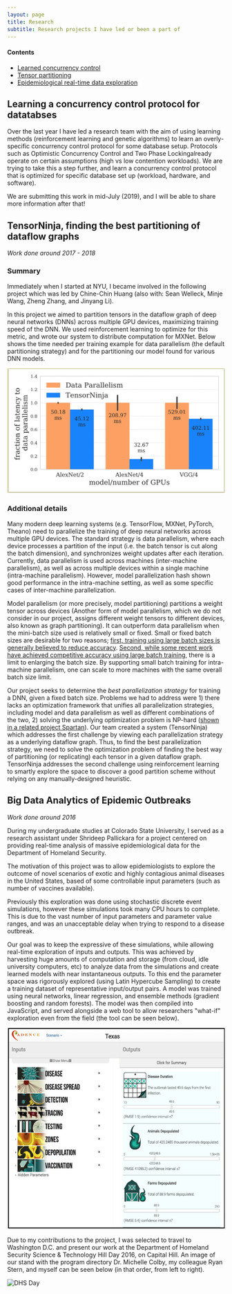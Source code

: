 ```yaml
---
layout: page
title: Research
subtitle: Research projects I have led or been a part of
---
```


<script>
        var wait = function(func) {
            if (window.jQuery)
                func();
            else
                setTimeout(function() { wait(func) }, 10);
        };
        wait(function(){
        $("a.scroll").click(function(ev) {
                ev.preventDefault();
                var navbar_height = $('.navbar').height() + 3;
                $("html, body").animate({
                    scrollTop: $($(this).attr("href")).offset().top - navbar_height,
                }, 500);
        });
});
</script>

#### Contents
- <a class="scroll" href="#learning-a-concurrency-control-protocol-for-datatabses">Learned concurrency control</a>
- <a class="scroll" href="#tensorninja-finding-the-best-partitioning-of-dataflow-graphs">Tensor partitioning</a>
- <a class="scroll" href="#big-data-analytics-of-epidemic-outbreaks">Epidemiological real-time data exploration</a>


## Learning a concurrency control protocol for datatabses

Over the last year I have led a research team with the aim of using learning
methods (reinforcement learning and genetic algorithms) to learn an overly-specific
concurrency control protocol for some database setup. Protocols such as Optimistic
Concurrency Control and Two Phase Lockingalready operate on certain
assumptions (high vs low contention workloads). We are trying to take this a step
further, and learn a concurrency control protocol that is optimized for specific
database set up (workload, hardware, and software).

We are submitting this work in mid-July (2019), and I will be able to share more
information after that!

## TensorNinja, finding the best partitioning of dataflow graphs
*<span class='small'>Work done around 2017 - 2018</span>*
### Summary
Immediately when I started at NYU, I became involved in the following project which
was led by Chine-Chin Huang (also with: Sean Welleck, Minje Wang, Zheng Zhang,
and Jinyang Li).

In this project we aimed to partition tensors in the dataflow graph of deep
neural networks (DNNs) across multiple GPU devices, maximizing training speed
of the DNN. We used reinforcement learning to optimize for this metric, and
wrote
our system to distribute computation for MXNet. Below shows the time needed per
training example for data parallelism (the default partitioning strategy) and
for the partitioning our model found for various DNN models.

![Results](./img/results.png)

### Additional details

Many modern deep learning systems 
(e.g. TensorFlow, MXNet, PyTorch, Theano) need to parallelize
the training of deep neural networks across multiple GPU devices.
The  standard strategy is data parallelism, where each device processes a partition
of the input (i.e. the batch tensor is cut along the batch dimension),
and synchronizes weight updates after each iteration.  Currently,
data parallelism is used across machines (inter-machine
parallelism), as well as across multiple devices within a single machine
(intra-machine parallelism).  However, model parallelization hash shown good
performance in the intra-machine setting, as well as some specific cases of
inter-machine parallelization.

Model parallelism (or more precisely, model partitioning) partitions a weight tensor 
across devices (Another form of model parallelism, which we do not
consider in our project, assigns different weight tensors to different
devices, also known as graph partitioning). It can outperform data parallelism when the mini-batch size used 
is relatively small or fixed.  Small or fixed batch sizes are desirable for two reasons;
[first, training using large batch sizes is generally believed to reduce
accuracy](https://arxiv.org/abs/1609.04836).  [Second,
while some recent work have achieved competitive accuracy 
using large batch training](https://arxiv.org/abs/1706.02677),
there is a limit to enlarging the batch size. By supporting small
batch training for intra-machine parallelism, one can scale to more machines
with the same overall batch size limit.

Our project seeks to determine the *best parallelization strategy* for training
a DNN, given a fixed batch size.
Problems we had to address were 1) there lacks an optimization
framework that unifies all parallelization strategies, including model and data parallelism as
well as different combinations of the two, 2) solving the underlying
optimization problem is NP-hard ([shown in a related project Spartan](https://www.usenix.org/conference/atc15/technical-session/presentation/huang-chien-chin)).
Our team created a  system (TensorNinja) which
addresses the first challenge by viewing each parallelization strategy as a
underlying dataflow graph. Thus, to find the best parallelization  strategy, we
need to solve the optimization problem of finding the best way of partitioning
(or replicating) each tensor in a given dataflow graph.  TensorNinja addresses the second
challenge using reinforcement learning to smartly explore the space to discover
a good partition scheme without relying on any manually-designed heuristic.

## Big Data Analytics of Epidemic Outbreaks
*<span class='small'>Work done around 2016</span>*

During my undergraduate studies at Colorado State University, I served as
a research assistant under Shrideep Pallickara for a project centered on
providing real-time analysis of massive epidemiological data for the
Department of Homeland Security.

The motivation of this project was to allow epidemiologists to explore the outcome
of novel scenarios of exotic and highly contagious animal diseases in the United
States, based of some controllable input parameters (such as number of vaccines
available).

Previously this exploration was done using stochastic discrete event simulations,
however these simulations took many CPU hours to complete. This is due to the 
vast number of input parameters and parameter value ranges, and was an unacceptable
delay when trying to respond to a disease outbreak.

Our goal was to keep the expressive of these simulations, while allowing real-time
exploration of inputs and outputs. This was achieved by harvesting huge amounts of
computation and storage (from cloud, idle university computers, etc) to analyze
data from the simulations and create learned models with near instantaneous 
outputs. To this end the parameter space was rigorously explored (using Latin 
Hypercube Sampling) to create a training dataset of representative input/output
pairs. A model was trained using neural networks, linear regression, and 
ensemble methods (gradient boosting and random forests). The model was then compiled
into JavaScript, and served alongside a web tool to allow researchers "what-if"
exploration even from the field (the tool can be seen below).

![Cadence tool](/img/cadence.png)

Due to my contributions to the project, I was selected to travel to Washington
D.C. and present our work at the Department of Homeland Security 
Science & Technology Hill Day 2016, on Capital Hill. An image of our stand
with the program directory Dr. Michelle Colby, my colleague Ryan Stern, and myself can be seen
below (in that order, from left to right).

![DHS Day](/img/dhsday.jpg)
